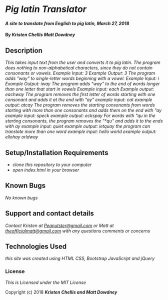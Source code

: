 # _Pig latin Translator_

#### _A site to translate from English to pig latin, March 27, 2018_

#### By _**Kristen Chellis Matt Dowdney**_

## Description

_This takes input text from the user and converts it to pig latin._
_The program does nothing to non-alphabetical characters, since they do not contain consonants or vowels.
Example Input: 3
Example Output: 3
The program adds "way" to single-letter words beginning with a vowel.
Example Input: i
Example Output: iway
The program adds "way" to the end of words longer than one letter that start in vowels
Example input: each
Example output: eachway
The program removes the first letter of words starting with one consonant and adds it at the end with "ay"
example input: cat
example output: atcay
The program removes the starting consonants from words starting with more than one consonants and adds them on the end with "ay
example input: speck
example output: eckspay
For words with "qu in the starting consonants, the program removes the "*qu" and adds it to the ends with ay
example input: quiet
example output: ietquay
the program can translate more than one word
example input: hello world
example output: ellohay orldway_

## Setup/Installation Requirements

* _clone this repository to your computer_
* _open index.html in your browser_


## Known Bugs

_No known bugs_

## Support and contact details

_Contact Kristen at Peanutster@gmail.com or Matt at theofficialmatt@gmail.com with any questions comments or concerns_

## Technologies Used

_this site was created using HTML CSS, Bootstrap JavaScript and jQuery_

### License

*This is Licensed under the MIT License*

Copyright (c) 2018 **_Kristen Chellis and Matt Dowdney_**
